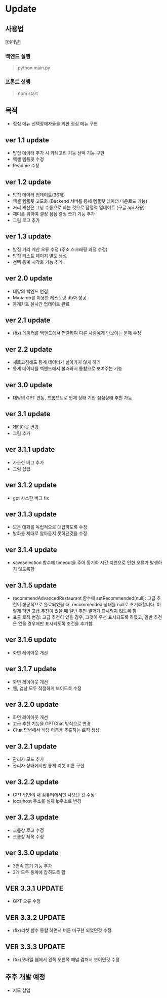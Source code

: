 # Update

## 사용법

[터미널]
### 백엔드 실행
> python main.py
### 프론트 실행
> npm start

## 목적
- 점심 메뉴 선택장애자들을 위한 점심 메뉴 구현

## ver 1.1 update
- 밥집 데이터 추가 시 카테고리 기능 선택 기능 구현
- 엑셀 템플릿 수정
- Readme 수정

## ver 1.2 update
- 밥집 데이터 업데이트(36개)
- 엑셀 템플릿 고도화 (Backend 서버를 통해 템플릿 데이터 다운로드 가능)
- 거리 계산은 그냥 수동으로 하는 것으로 잠정적 업데이트 (구글 api 사용)
- 재미를 위하여 결정 점심 결정 쪼기 기능 추가
- 그림 로고 추가

## ver 1.3 update
- 밥집 거리 계산 오류 수정 (주소 스크래핑 과정 수정)
- 밥집 리스트 페이지 별도 생성
- 선택 통계 시각화 기능 추가

## ver 2.0 update
- 대망의 백엔드 연결
- Maria db를 이용한 레스토랑 db화 성공
- 통계차트 실시간 업데이트 완료

## ver 2.1 update
- (fix) 데이터를 백엔드에서 연결하여 다른 사람에게 안보이는 문제 수정

## ver 2.2 update
- 새로고침해도 통계 데이터가 날아가지 않게 하기
- 통계 데이터를 백엔드에서 불러와서 통합으로 보여주는 기능

## ver 3.0 update
- 대망의 GPT 연동, 프롬프트로 현재 상태 기반 점심상태 추천 가능

## ver 3.1 update
- 레이아웃 변경
- 그림 추가

## ver 3.1.1 update
- 사소한 버그 추가
- 그림 삽입

## ver 3.1.2 update
- gpt 사소한 버그 fix

## ver 3.1.3 update
- 모든 대화를 독립적으로 대답하도록 수정
- 발화를 제대로 알아듣지 못하던것을 수정

## ver 3.1.4 update
- saveselection 함수에 timeout을 주어 동기화 시간 지연으로 인한 오류가 발생하지 않도록함

## ver 3.1.5 update
- recommendAdvancedRestaurant 함수에 
setRecommended(null): 고급 추천이 성공적으로 완료되었을 때,
recommended 상태를 null로 초기화합니다. 이렇게 하면 고급 추천이 있을 때 일반 추천 결과가 표시되지 않도록 함
- 표출 로직 변경: 고급 추천이 있을 경우, 그것이 우선 표시되도록 하였고, 일반 추천은 없을 경우에만 표시되도록 조건을 추가함.

## ver 3.1.6 update
- 화면 레이아웃 개선

## ver 3.1.7 update
- 화면 레이아웃 개선
- 웹, 앱상 모두 적절하게 보이도록 수정

## ver 3.2.0 update
- 화면 레이아웃 개선
- 고급 추천 기능을 GPTChat 방식으로 변경
- Chat 답변에서 식당 이름을 추출하는 로직 생성

## ver 3.2.1 update
- 관리자 모드 추가
- 관리자 상태에서만 통계 리셋 버튼 구현

## ver 3.2.2 update
- GPT 답변이 내 컴퓨터에서만 나오던 것 수정
- localhost 주소를 실제 ip주소로 변경

## ver 3.2.3 update
- 크롬창 로고 수정
- 크롬창 제목 수정

## ver 3.3.0 update
- 3연속 뽑기 기능 추가
- 3개 모두 통계에 잡히도록 함

## VER 3.3.1 UPDATE
- GPT 오류 수정

## VER 3.3.2 UPDATE
- (fix)리셋 함수 통합 하면서 버튼 미구현 되었던것 수정

## VER 3.3.3 UPDATE
- (fix)모바일 웹에서 왼쪽 오른쪽 패널 겹쳐서 보이던것 수정

## 추후 개발 예정
- 지도 삽입